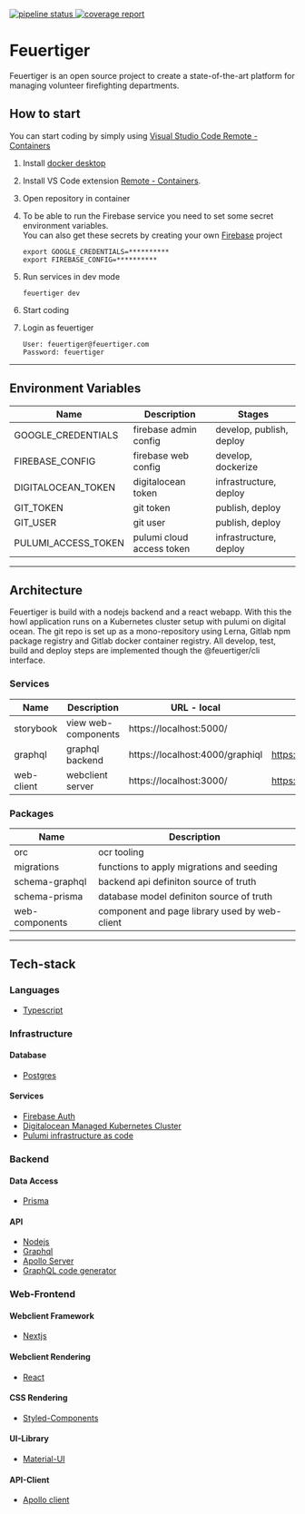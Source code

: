 <p>
    <a href="https://gitlab.com/feuertiger/feuertiger/-/commits/dev">
        <img alt="pipeline status" src="https://gitlab.com/feuertiger/feuertiger/badges/dev/pipeline.svg" />
    </a>
    <a href="https://gitlab.com/feuertiger/feuertiger/-/commits/dev">
        <img alt="coverage report" src="https://gitlab.com/feuertiger/feuertiger/badges/dev/coverage.svg" />
    </a>
</p>

# Feuertiger

Feuertiger is an open source project to create a state-of-the-art platform for managing volunteer firefighting departments.

## How to start

You can start coding by simply using [Visual Studio Code Remote - Containers ](https://code.visualstudio.com/docs/remote/containers)

1. Install [docker desktop](https://docs.docker.com/desktop/)
2. Install VS Code extension [Remote - Containers](https://marketplace.visualstudio.com/items?itemName=ms-vscode-remote.remote-containers).
3. Open repository in container
4. To be able to run the Firebase service you need to set some secret environment variables.<br/>
   You can also get these secrets by creating your own [Firebase](https://firebase.google.com/) project

    ```
    export GOOGLE_CREDENTIALS=**********
    export FIREBASE_CONFIG=**********
    ```

5. Run services in dev mode
    ```
    feuertiger dev
    ```
6. Start coding
7. Login as feuertiger
    ```
    User: feuertiger@feuertiger.com
    Password: feuertiger
    ```

---

## Environment Variables

| Name                | Description                 | Stages                   |
| ------------------- | --------------------------- | ------------------------ |
| GOOGLE_CREDENTIALS  | firebase admin config       | develop, publish, deploy |
| FIREBASE_CONFIG     | firebase web config         | develop, dockerize       |
| DIGITALOCEAN_TOKEN  | digitalocean token          | infrastructure, deploy   |
| GIT_TOKEN           | git token                   | publish, deploy          |
| GIT_USER            | git user                    | publish, deploy          |
| PULUMI_ACCESS_TOKEN | pulumi cloud access token   | infrastructure, deploy   |

---

## Architecture

Feuertiger is build with a nodejs backend and a react webapp.
With this the howl application runs on a Kubernetes cluster setup with pulumi on digital ocean.
The git repo is set up as a mono-repository using Lerna, Gitlab npm package registry and Gitlab docker container registry.
All develop, test, build and deploy steps are implemented though the @feuertiger/cli interface.

### Services

| Name       | Description         | URL - local                     | URL - dev                          |
| ---------- | ------------------- | ------------------------------- | ---------------------------------- |
| storybook  | view web-components | https://localhost:5000/         |                                    |
| graphql    | graphql backend     | https://localhost:4000/graphiql | https://dev.feuertiger.com/graphql |
| web-client | webclient server    | https://localhost:3000/         | https://dev.feuertiger.com/        |

### Packages

| Name           | Description                                   |
| -------------- | --------------------------------------------- |
| orc            | ocr tooling                                   |
| migrations     | functions to apply migrations and seeding     |
| schema-graphql | backend api definiton source of truth         |
| schema-prisma  | database model definiton source of truth      |
| web-components | component and page library used by web-client |

---

## Tech-stack

### Languages

-   [Typescript](https://www.typescriptlang.org/docs/home)

### Infrastructure

#### Database

-   [Postgres](https://www.postgresql.org/)

#### Services

-   [Firebase Auth](https://firebase.google.com/)
-   [Digitalocean Managed Kubernetes Cluster](https://www.digitalocean.com/products/kubernetes/)
-   [Pulumi infrastructure as code](https://app.pulumi.com/)

### Backend

#### Data Access

-   [Prisma](https://www.prisma.io/docs/)

#### API

-   [Nodejs](https://nodejs.org/en/docs/)
-   [Graphql](https://graphql.org/learn/)
-   [Apollo Server](https://www.apollographql.com/docs/apollo-server/)
-   [GraphQL code generator](https://graphql-code-generator.com/)

### Web-Frontend

#### Webclient Framework

-   [Nextjs](https://nextjs.org/)

#### Webclient Rendering

-   [React](https://reactjs.org/docs/getting-started.html)

#### CSS Rendering

-   [Styled-Components](https://styled-components.com/docs)

#### UI-Library

-   [Material-UI](https://material-ui.com/)

#### API-Client

-   [Apollo client](https://www.apollographql.com/docs/react/)
